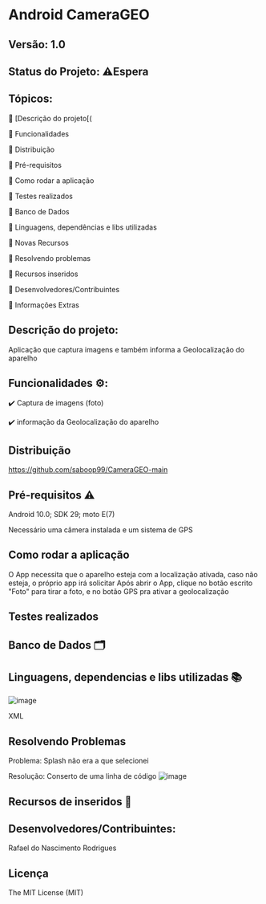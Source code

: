  # Android CameraGEO
 ## Versão: 1.0
 
 ## Status do Projeto: ⚠️Espera 
 
 ## Tópicos:
 
🔹 [Descrição do projeto[(

🔹 Funcionalidades

🔹 Distribuição

🔹 Pré-requisitos

🔹 Como rodar a aplicação

🔹 Testes realizados

🔹 Banco de Dados

🔹 Linguagens, dependências e libs utilizadas

🔹 Novas Recursos

🔹 Resolvendo problemas

🔹 Recursos inseridos

🔹 Desenvolvedores/Contribuintes

🔹 Informações Extras

## Descrição do projeto:
Aplicação que captura imagens e também informa a Geolocalização do aparelho

## Funcionalidades ⚙️:
✔️ Captura de imagens (foto)

✔️ informação da Geolocalização do aparelho

## Distribuição
https://github.com/saboop99/CameraGEO-main

## Pré-requisitos ⚠️

Android 10.0; SDK 29; moto E(7)

Necessário uma câmera instalada e um sistema de GPS

## Como rodar a aplicação

O App necessita que o aparelho esteja com a localização ativada, caso não esteja, o próprio app irá solicitar
Após abrir o App, clique no botão escrito "Foto" para tirar a foto, e no botão GPS pra ativar a geolocalização

## Testes realizados

## Banco de Dados 🗂️

## Linguagens, dependencias e libs utilizadas 📚

![image](https://user-images.githubusercontent.com/64094846/228934127-bc4206a8-1834-4ea1-90c7-bd33f7e010bb.png)

XML

## Resolvendo Problemas

Problema: Splash não era a que selecionei

Resolução: Conserto de uma linha de código ![image](https://user-images.githubusercontent.com/64094846/228934690-dad59b87-f687-44b9-8872-79e69ea2a409.png)

## Recursos de inseridos 🧰

## Desenvolvedores/Contribuintes:

Rafael do Nascimento Rodrigues

## Licença

The MIT License (MIT)
